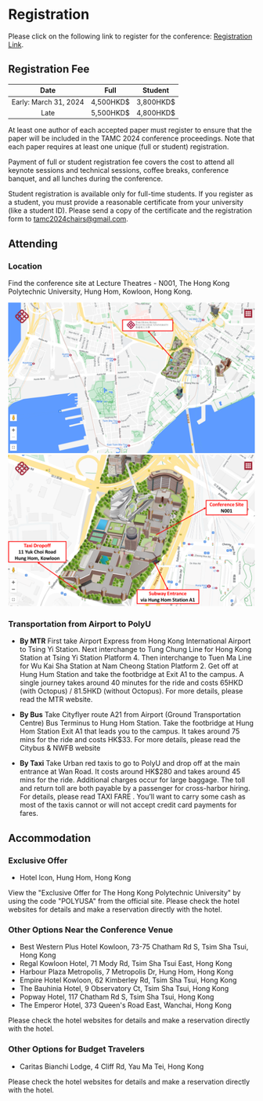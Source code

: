# **Registration**

Please click on the following link to register for the conference: [Registration Link](https://www.hkws.org/registration/tamc2024/reg.html).

## Registration Fee

|**Date**|**Full**|**Student**|
|:-:|:-:|:-:|
|Early: March 31, 2024|4,500HKD$| 3,800HKD$|
|Late|5,500HKD$|4,800HKD$|

At least one author of each accepted paper must register to ensure that the paper will be included in the TAMC 2024 conference proceedings. Note that each paper requires at least one unique (full or student) registration.  

Payment of full or student registration fee covers the cost to attend all keynote sessions and technical sessions, coffee breaks, conference banquet, and all lunches during the conference. 

Student registration is available only for full-time students. If you register as a student, you must provide a reasonable certificate from your university (like a student ID). Please send a copy of the certificate and the registration form to <tamc2024chairs@gmail.com>.

## Attending
### Location
Find the conference site at Lecture Theatres - N001, The Hong Kong Polytechnic University, Hung Hom, Kowloon, Hong Kong.

<img src="../assets/images/attending1.png" style="">
<img src="../assets/images/attending2.png" style="">

### Transportation from Airport to PolyU
- **By MTR**
First take Airport Express from Hong Kong International Airport to Tsing Yi Station. Next interchange to Tung Chung Line for Hong Kong Station at Tsing Yi Station Platform 4. Then interchange to Tuen Ma Line for Wu Kai Sha Station at Nam Cheong Station Platform 2. Get off at Hung Hum Station and take the footbridge at Exit A1 to the campus. A single journey takes around 40 minutes for the ride and costs 65HKD (with Octopus) / 81.5HKD (without Octopus). For more details, please read the MTR website.

- **By Bus**
Take Cityflyer route A21 from Airport (Ground Transportation Centre) Bus Terminus to Hung Hom Station. Take the footbridge at Hung Hom Station Exit A1 that leads you to the campus. It takes around 75 mins for the ride and costs HK$33. For more details, please read the  Citybus & NWFB website

- **By Taxi**
Take Urban red taxis to go to PolyU and drop off at the main entrance at Wan Road. It costs around HK$280 and takes around 45 mins for the ride. Additional charges occur for large baggage. The toll and return toll are both payable by a passenger for cross-harbor hiring. For details, please read TAXI FARE . You’ll want to carry some cash as most of the taxis cannot or will not accept credit card payments for fares.

## Accommodation

### Exclusive Offer

- Hotel lcon, Hung Hom, Hong Kong

View the "Exclusive Offer for The Hong Kong Polytechnic University" by using the code "POLYUSA" from the official site. Please check the hotel websites for details and make a reservation directly with the hotel.

### Other Options Near the Conference Venue


- Best Western Plus Hotel Kowloon, 73-75 Chatham Rd S, Tsim Sha Tsui, Hong Kong
- Regal Kowloon Hotel, 71 Mody Rd, Tsim Sha Tsui East, Hong Kong
- Harbour Plaza Metropolis, 7 Metropolis Dr, Hung Hom, Hong Kong
- Empire Hotel Kowloon, 62 Kimberley Rd, Tsim Sha Tsui, Hong Kong
- The Bauhinia Hotel, 9 Observatory Ct, Tsim Sha Tsui, Hong Kong
- Popway Hotel, 117 Chatham Rd S, Tsim Sha Tsui, Hong Kong
- The Emperor Hotel, 373 Queen's Road East, Wanchai, Hong Kong

Please check the hotel websites for details and make a reservation directly with the hotel.

### Other Options for Budget Travelers

- Caritas Bianchi Lodge, 4 Cliff Rd, Yau Ma Tei, Hong Kong

Please check the hotel websites for details and make a reservation directly with the hotel.
